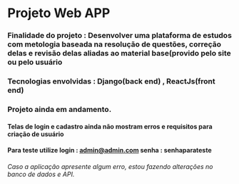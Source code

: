 # Projeto Web APP

### Finalidade do projeto : Desenvolver uma plataforma de estudos com metologia baseada na resolução de questões, correção delas e revisão delas aliadas ao material base(provido pelo site ou pelo usuário

### Tecnologias envolvidas : Django(back end) , ReactJs(front end)

### Projeto ainda em andamento.

#### Telas de login e cadastro ainda não mostram erros e requisitos para criação de usuário

#### Para teste utilize login : admin@admin.com senha : senhaparateste


###### Caso a aplicação apresente algum erro, estou fazendo alterações no banco de dados e API.
